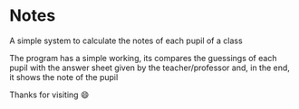 # Notes

A simple system to calculate the notes of each pupil of a class

The program has a simple working, its compares the guessings of each pupil with the answer sheet given by the teacher/professor and, in the end, it shows the note of the pupil

Thanks for visiting :smile:
